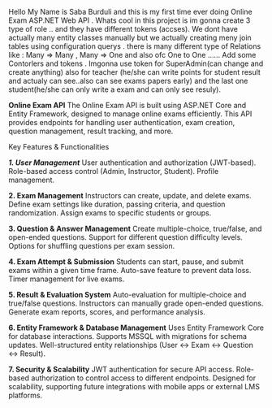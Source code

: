 Hello My Name is Saba Burduli and this is my first time ever doing Online Exam ASP.NET Web API . Whats cool in this project is im gonna create 3 type of role ..
and they have different tokens (accses). We dont have actually many entity classes manually but we actually creating meny join tables using configuration querys .
there is many different type of Relations like : Many => Many , Many => One and also ofc One to One ......
Add some Contorlers and tokens .
Imgonna use token for SuperAdmin(can change and create anything) also for teacher (he/she can write points for student result and actualy can see..also can see exams papers early) and the last one student(he/she can only write a exam and can only see resuly).

**Online Exam API**
The Online Exam API is built using ASP.NET Core and Entity Framework, designed to manage online exams efficiently. This API provides endpoints for handling user authentication, exam creation, question management, result tracking, and more.

Key Features & Functionalities


***1. User Management***
User authentication and authorization (JWT-based).
Role-based access control (Admin, Instructor, Student).
Profile management.




**2. Exam Management**
Instructors can create, update, and delete exams.
Define exam settings like duration, passing criteria, and question randomization.
Assign exams to specific students or groups.


**3. Question & Answer Management**
Create multiple-choice, true/false, and open-ended questions.
Support for different question difficulty levels.
Options for shuffling questions per exam session.


**4. Exam Attempt & Submission**
Students can start, pause, and submit exams within a given time frame.
Auto-save feature to prevent data loss.
Timer management for live exams.

**5. Result & Evaluation System**
Auto-evaluation for multiple-choice and true/false questions.
Instructors can manually grade open-ended questions.
Generate exam reports, scores, and performance analysis.


**6. Entity Framework & Database Management**
Uses Entity Framework Core for database interactions.
Supports MSSQL with migrations for schema updates.
Well-structured entity relationships (User ↔ Exam ↔ Question ↔ Result).

**7. Security & Scalability**
JWT authentication for secure API access.
Role-based authorization to control access to different endpoints.
Designed for scalability, supporting future integrations with mobile apps or external LMS platforms.
